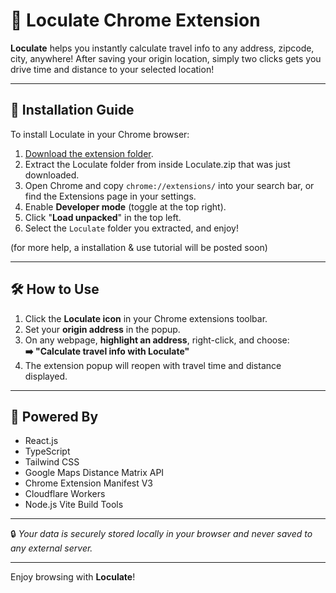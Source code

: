 # 🚗 Loculate Chrome Extension

**Loculate** helps you instantly calculate travel info to any address, zipcode, city, anywhere! After saving your origin location, simply two clicks gets you drive time and distance to your selected location!

---

## 🧭 Installation Guide

To install Loculate in your Chrome browser:

1. [Download the extension folder](https://drive.google.com/uc?export=download&id=1s3M8wfkQVjGNE1avqYN5bvp-61NLIHhg).
2. Extract the Loculate folder from inside Loculate.zip that was just downloaded.
3. Open Chrome and copy `chrome://extensions/` into your search bar, or find the Extensions page in your settings.
4. Enable **Developer mode** (toggle at the top right).
5. Click "**Load unpacked**" in the top left.
6. Select the `Loculate` folder you extracted, and enjoy!

(for more help, a installation & use tutorial will be posted soon)

---

## 🛠️ How to Use

1. Click the **Loculate icon** in your Chrome extensions toolbar.
2. Set your **origin address** in the popup.
3. On any webpage, **highlight an address**, right-click, and choose:  
   **➡️ "Calculate travel info with Loculate"**
4. The extension popup will reopen with travel time and distance displayed.

---

## 📍 Powered By

- React.js
- TypeScript
- Tailwind CSS
- Google Maps Distance Matrix API
- Chrome Extension Manifest V3 
- Cloudflare Workers
- Node.js Vite Build Tools

---

🔒 *Your data is securely stored locally in your browser and never saved to any external server.*

---

Enjoy browsing with **Loculate**!